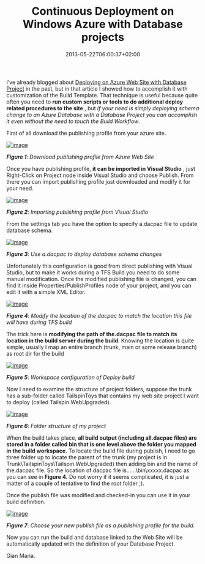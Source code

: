 ﻿---
title: "Continuous Deployment on Windows Azure with Database projects"
description: ""
date: 2013-05-22T06:00:37+02:00
draft: false
tags: [Azure,Continuous Deployment]
categories: [Visual Studio ALM]
---
I’ve already blogged about [Deploying on Azure Web Site with Database Project](http://www.codewrecks.com/blog/index.php/2013/03/15/tf-service-deploy-on-azure-web-site-with-database-project/) in the past, but in that article I showed how to accomplish it with customization of the Build Template. That technique is useful because quite often you need to  **run custom scripts or tools to do additional deploy related procedures to the site** , but *if your need is simply deploying schema change to an Azure Database with a Database Project you can accomplish it even without the need to touch the Build Workflow*.

First of all download the publishing profile from your azure site.

[![image](http://www.codewrecks.com/blog/wp-content/uploads/2013/05/image_thumb3.png "image")](http://www.codewrecks.com/blog/wp-content/uploads/2013/05/image3.png)

 ***Figure 1***: *Download publishing profile from Azure Web Site*

Once you have publishing profile,  **it can be imported in Visual Studio** , just Right-Click on Project node inside Visual Studio and choose Publish. From there you can import publishing profile just downloaded and modify it for your need.

[![image](http://www.codewrecks.com/blog/wp-content/uploads/2013/05/image_thumb4.png "image")](http://www.codewrecks.com/blog/wp-content/uploads/2013/05/image4.png)

 ***Figure 2***: *Importing publishing profile from Visual Studio*

From the settings tab you have the option to specify a.dacpac file to update database schema.

[![image](http://www.codewrecks.com/blog/wp-content/uploads/2013/05/image_thumb5.png "image")](http://www.codewrecks.com/blog/wp-content/uploads/2013/05/image5.png)

 ***Figure 3***: *Use a.dacpac to deploy database schema changes*

Unfortunately this configuration is good from direct publishing with Visual Studio, but to make it works during a TFS Build you need to do some manual modification. Once the modified publishing file is changed, you can find it inside Properties/PublishProfiles node of your project, and you can edit it with a simple XML Editor.

[![image](http://www.codewrecks.com/blog/wp-content/uploads/2013/05/image_thumb6.png "image")](http://www.codewrecks.com/blog/wp-content/uploads/2013/05/image6.png)

 ***Figure 4***: *Modify the location of the dacpac to match the location this file will have during TFS build*

The trick here is  **modifying the path of the.dacpac file to match its location in the build server during the build**. Knowing the location is quite simple, usually I map an entire branch (trunk, main or some release branch) as root dir for the build

[![image](http://www.codewrecks.com/blog/wp-content/uploads/2013/05/image_thumb7.png "image")](http://www.codewrecks.com/blog/wp-content/uploads/2013/05/image7.png)

 ***Figure 5***: *Workspace configuration of Deploy build*

Now I need to examine the structure of project folders, suppose the trunk has a sub-folder called TailspinToys that contains my web site project I want to deploy (called Tailspin.WebUpgraded).

[![image](http://www.codewrecks.com/blog/wp-content/uploads/2013/05/image_thumb8.png "image")](http://www.codewrecks.com/blog/wp-content/uploads/2013/05/image8.png)

 ***Figure 6***: *Folder structure of my project*

When the build takes place, **all build output (including all.dacpac files) are stored in a folder called bin that is one level above the folder you mapped in the build workspace**. To locate the build file during publish, I need to go three folder up to locate the parent of the trunk (my project is in Trunk\TailspinToys\Tailspin.WebUpgraded) then adding bin and the name of the.dacpac file. So the location of dacpac file is..\..\..\bin\xxxxx.dacpac as you can see in  **Figure 4.** Do not worry if it seems complicated, it is just a matter of a couple of tentative to find the root folder ;).

Once the publish file was modified and checked-in you can use it in your build definition.

[![image](http://www.codewrecks.com/blog/wp-content/uploads/2013/05/image_thumb9.png "image")](http://www.codewrecks.com/blog/wp-content/uploads/2013/05/image9.png)

 ***Figure 7***: *Choose your new publish file as a publishing profile for the build.*

Now you can run the build and database linked to the Web Site will be automatically updated with the definition of your Database Project.

Gian Maria.
